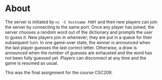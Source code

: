# About
The server is initiated by `nc -C hostname PORT` and then new players can join the server by connecting to the same port. Once any player has joined, the server chooses a random word out of the dictionary and prompts the user to guess it. New players join in whenever; they are put in a queue for their subsequent turn. In one game-over state, the winner is announced when the last player guesses the last correct letter. Otherwise, a draw is announced when the number of guesses are exhausted and the word has not been fully guessed yet. Players can disconnect at any time and the game is resumed as usual.

This was the final assignment for the course CSC209.
